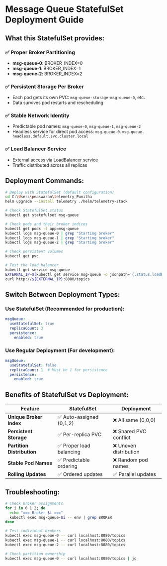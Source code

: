 # Message Queue StatefulSet Deployment Guide

## What this StatefulSet provides:

### ✅ Proper Broker Partitioning
- **msg-queue-0**: BROKER_INDEX=0
- **msg-queue-1**: BROKER_INDEX=1  
- **msg-queue-2**: BROKER_INDEX=2

### ✅ Persistent Storage Per Broker
- Each pod gets its own PVC: `msg-queue-storage-msg-queue-0`, etc.
- Data survives pod restarts and rescheduling

### ✅ Stable Network Identity
- Predictable pod names: `msg-queue-0`, `msg-queue-1`, `msg-queue-2`
- Headless service for direct pod access: `msg-queue-0.msg-queue-headless.default.svc.cluster.local`

### ✅ Load Balancer Service
- External access via LoadBalancer service
- Traffic distributed across all replicas

## Deployment Commands:

```bash
# Deploy with StatefulSet (default configuration)
cd C:\Users\peaswaran\telemetry_Punitha
helm upgrade --install telemetry ./helm/telemetry-stack

# Check StatefulSet status
kubectl get statefulset msg-queue

# Check pods and their broker indices
kubectl get pods -l app=msg-queue
kubectl logs msg-queue-0 | grep "Starting broker"
kubectl logs msg-queue-1 | grep "Starting broker"  
kubectl logs msg-queue-2 | grep "Starting broker"

# Check persistent volumes
kubectl get pvc

# Test the load balancer
kubectl get service msg-queue
EXTERNAL_IP=$(kubectl get service msg-queue -o jsonpath='{.status.loadBalancer.ingress[0].ip}')
curl http://${EXTERNAL_IP}:8080/topics
```

## Switch Between Deployment Types:

### Use StatefulSet (Recommended for production):
```yaml
msgQueue:
  useStatefulSet: true
  replicaCount: 3
  persistence:
    enabled: true
```

### Use Regular Deployment (For development):
```yaml
msgQueue:
  useStatefulSet: false
  replicaCount: 1  # Must be 1 for persistence
  persistence:
    enabled: true
```

## Benefits of StatefulSet vs Deployment:

| Feature | StatefulSet | Deployment |
|---------|-------------|------------|
| **Unique Broker Index** | ✅ Auto-assigned (0,1,2) | ❌ All same (0,0,0) |
| **Persistent Storage** | ✅ Per-replica PVC | ❌ Shared PVC conflict |
| **Partition Distribution** | ✅ Proper load balancing | ❌ Uneven distribution |
| **Stable Pod Names** | ✅ Predictable ordering | ❌ Random pod names |
| **Rolling Updates** | ✅ Ordered updates | ✅ Parallel updates |

## Troubleshooting:

```bash
# Check broker assignments
for i in 0 1 2; do
  echo "=== Broker $i ==="
  kubectl exec msg-queue-$i -- env | grep BROKER
done

# Test individual brokers
kubectl exec msg-queue-0 -- curl localhost:8080/topics
kubectl exec msg-queue-1 -- curl localhost:8080/topics  
kubectl exec msg-queue-2 -- curl localhost:8080/topics

# Check partition ownership
kubectl exec msg-queue-0 -- curl localhost:8080/topics | jq
```